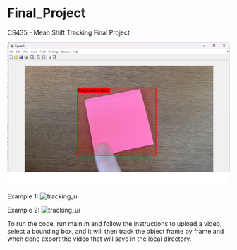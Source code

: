 # Final_Project
CS435 - Mean Shift Tracking Final Project

![tracking_ui](tracking_ui_example.png)


Example 1:
![tracking_ui](video_tracking_1_tracked.gif)

Example 2:
![tracking_ui](video_tracking_2_tracked.gif)



To run the code, run main.m and follow the instructions to upload a video, select a bounding box, and it will then track the object frame by frame and when done export the video that will save in the local directory.